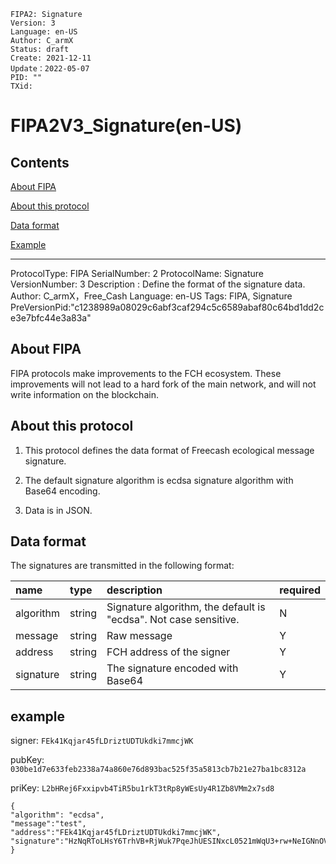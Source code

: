 ```
FIPA2: Signature
Version: 3
Language: en-US
Author: C_armX
Status: draft
Create: 2021-12-11
Update：2022-05-07
PID: ""
TXid: 
```

# FIPA2V3_Signature(en-US)

## Contents

[About FIPA](#about-fipa)

[About this protocol](#about-this-protocol)

[Data format](#data-format)

[Example](#Example)

---

ProtocolType: FIPA
SerialNumber: 2
ProtocolName: Signature
VersionNumber: 3
Description : Define the format of the signature data.
Author: C_armX，Free_Cash
Language: en-US
Tags: FIPA, Signature
PreVersionPid:"c1238989a08029c6abf3caf294c5c6589abaf80c64bd1dd2ce3e7bfc44e3a83a"


## About FIPA

FIPA protocols make improvements to the FCH ecosystem. These improvements will not lead to a hard fork of the main network, and will not write information on the blockchain.

## About this protocol

1. This protocol defines the data format of Freecash ecological message signature.

2. The default signature algorithm is ecdsa signature algorithm with Base64 encoding.

3. Data is in JSON.

## Data format

The signatures are transmitted in the following format:

|name|type|description|required|
|:---|:---|:---|:---|
|algorithm|string|Signature algorithm, the default is "ecdsa". Not case sensitive.|N|
|message|string|Raw message|Y|
|address|string|FCH address of the signer|Y|
|signature|string|The signature encoded with Base64|Y|

## example

signer: `FEk41Kqjar45fLDriztUDTUkdki7mmcjWK`

pubKey: `030be1d7e633feb2338a74a860e76d893bac525f35a5813cb7b21e27ba1bc8312a`

priKey: `L2bHRej6Fxxipvb4TiR5bu1rkT3tRp8yWEsUy4R1Zb8VMm2x7sd8`


```
{
"algorithm": "ecdsa",
"message":"test", 
"address":"FEk41Kqjar45fLDriztUDTUkdki7mmcjWK",
"signature":"HzNqRToLHsY6TrhVB+RjWuk7PqeJhUESINxcL0521mWqU3+rw+NeIGNnOV06ngCLwHD69jCfqHcXWCXuCnIkCGo\u003d"
}
```